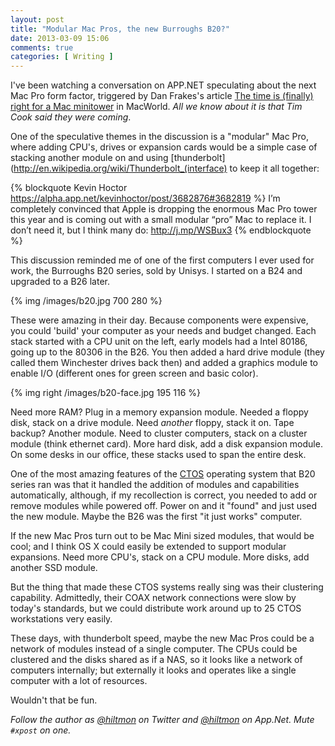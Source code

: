 ```yaml
---
layout: post
title: "Modular Mac Pros, the new Burroughs B20?"
date: 2013-03-09 15:06
comments: true
categories: [ Writing ]
---
```


I've been watching a conversation on APP.NET speculating about the next Mac Pro form factor, triggered by Dan Frakes's article [The time is (finally) right for a Mac minitower](http://www.macworld.com/article/2029740/the-time-is-finally-right-for-a-mac-minitower.html) in MacWorld. *All we know about it is that Tim Cook said they were coming*.

One of the speculative themes in the discussion is a "modular" Mac Pro, where adding CPU's, drives or expansion cards would be a simple case of stacking another module on and using [thunderbolt](http://en.wikipedia.org/wiki/Thunderbolt_(interface) to keep it all together:

{% blockquote Kevin Hoctor https://alpha.app.net/kevinhoctor/post/3682876#3682819 %}
I’m completely convinced that Apple is dropping the enormous Mac Pro tower this year and is coming out with a small modular “pro” Mac to replace it. I don’t need it, but I think many do: http://j.mp/WSBux3
{% endblockquote %}

This discussion reminded me of one of the first computers I ever used for work, the Burroughs B20 series, sold by Unisys. I started on a B24 and upgraded to a B26 later.

{% img /images/b20.jpg 700 280 %}

These were amazing in their day. Because components were expensive, you could 'build' your computer as your needs and budget changed. Each stack started with a CPU unit on the left, early models had a Intel 80186, going up to the 80306 in the B26. You then added a hard drive module (they called  them Winchester drives back then) and added a graphics module to enable I/O (different ones for green screen and basic color).

{% img right /images/b20-face.jpg 195 116 %}

Need more RAM? Plug in a memory expansion module.  Needed a floppy disk, stack on a drive module. Need *another* floppy, stack it on. Tape backup? Another module. Need to cluster computers, stack on a cluster module (think ethernet card). More hard disk, add a disk expansion module. On some desks in our office, these stacks used to span the entire desk.

One of the most amazing features of the [CTOS](http://en.wikipedia.org/wiki/Convergent_Technologies_Operating_System) operating system that B20 series ran was that it handled the addition of modules and capabilities automatically, although, if my recollection is correct, you needed to add or remove modules while powered off. Power on and it "found" and just used the new module. Maybe the B26 was the first "it just works" computer.

If the new Mac Pros turn out to be Mac Mini sized modules, that would be cool; and I think OS X could easily be extended to support modular expansions. Need more CPU's, stack on a CPU module. More disks, add another SSD module.

But the thing that made these CTOS systems really sing was their clustering capability. Admittedly, their COAX network connections were slow by today's standards, but we could distribute work around up to 25 CTOS workstations very easily.

These days, with thunderbolt speed, maybe the new Mac Pros could be a network of modules instead of a single computer. The CPUs could be clustered and the disks shared as if a NAS, so it looks like a network of computers internally; but externally it looks and operates like a single computer with a lot of resources.

Wouldn't that be fun.

*Follow the author as [@hiltmon](https://twitter.com/hiltmon) on Twitter and [@hiltmon](http://alpha.app.net/hiltmon) on App.Net. Mute `#xpost` on one.*
